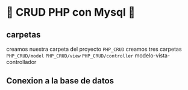 # :elephant: CRUD PHP con Mysql :dolphin:

## carpetas
creamos nuestra carpeta del proyecto `PHP_CRUD`
creamos tres carpetas `PHP_CRUD/model` `PHP_CRUD/view` `PHP_CRUD/controller` modelo-vista-controllador
## Conexion a la base de datos
